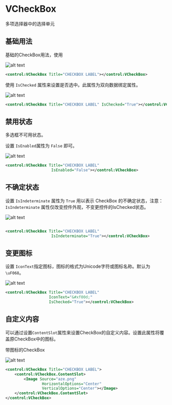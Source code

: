 
# VCheckBox

多项选择器中的选择单元


## 基础用法


基础的CheckBox用法，使用

![alt text](assets/image-35.png)

```xml
<control:VCheckBox Title="CHECKBOX LABEL"></control:VCheckBox>

```

使用 `IsChecked` 属性来设置是否选中。此属性为双向数据绑定属性。

![alt text](assets/recording-23.gif)


```xml
<control:VCheckBox Title="CHECKBOX LABEL" IsChecked="True"></control:VCheckBox>
```

## 禁用状态


多选框不可用状态。

设置 `IsEnabled`属性为 `False` 即可。

![alt text](assets/image-36.png)


```xml
<control:VCheckBox Title="CHECKBOX LABEL"
                    IsEnabled="False"></control:VCheckBox>
```

## 不确定状态

设置 `IsIndeterminate` 属性为 `True` 用以表示 CheckBox 的不确定状态，注意：`IsIndeterminate` 属性仅改变控件外观，不变更控件的IsChecked状态。


![alt text](assets/recording-1.gif)


```xml

<control:VCheckBox Title="CHECKBOX LABEL"
                    IsIndeterminate="True"></control:VCheckBox>
```


## 变更图标

设置 `IconText`指定图标，图标的格式为Unicode字符或图标名称。默认为`\uF068`。

![alt text](assets/image-37.png)

```xml
<control:VCheckBox Title="CHECKBOX LABEL"
                   IconText="&#xf00d;"
                   IsChecked="True"></control:VCheckBox>
```



## 自定义内容

可以通过设置`ContentSlot`属性来设置CheckBox的自定义内容。设置此属性将覆盖原CheckBox中的图标。

带图标的CheckBox

![alt text](assets/image-38.png)


```xml
<control:VCheckBox Title="CHECKBOX LABEL">
    <control:VCheckBox.ContentSlot>
        <Image Source="aze.png"           
                HorizontalOptions="Center"
                VerticalOptions="Center"></Image>
    </control:VCheckBox.ContentSlot>
</control:VCheckBox>
```
